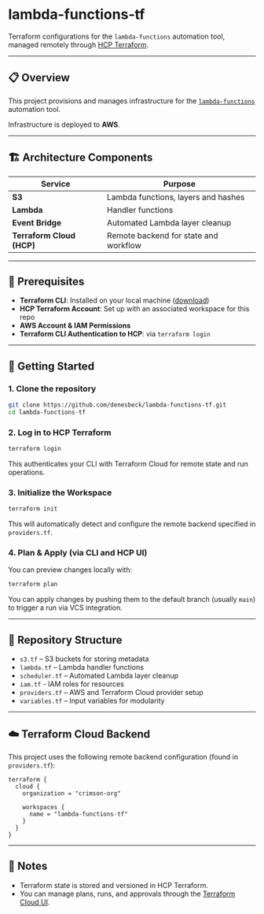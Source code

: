 # lambda-functions-tf

Terraform configurations for the `lambda-functions` automation tool, managed remotely through [HCP Terraform](https://www.hashicorp.com/cloud/terraform).

---

## 📋 Overview

This project provisions and manages infrastructure for the [`lambda-functions`](https://github.com/denesbeck/lambda-functions) automation tool.

Infrastructure is deployed to **AWS**.

---

## 🏗️ Architecture Components

| Service                   | Purpose                               |
| ------------------------- | ------------------------------------- |
| **S3**                    | Lambda functions, layers and hashes   |
| **Lambda**                | Handler functions                     |
| **Event Bridge**          | Automated Lambda layer cleanup        |
| **Terraform Cloud (HCP)** | Remote backend for state and workflow |

---

## 🔧 Prerequisites

- **Terraform CLI**: Installed on your local machine ([download](https://www.terraform.io/downloads))
- **HCP Terraform Account**: Set up with an associated workspace for this repo
- **AWS Account & IAM Permissions**
- **Terraform CLI Authentication to HCP**: via `terraform login`

---

## 🚀 Getting Started

### 1. Clone the repository

```bash
git clone https://github.com/denesbeck/lambda-functions-tf.git
cd lambda-functions-tf
```

### 2. Log in to HCP Terraform

```bash
terraform login
```

This authenticates your CLI with Terraform Cloud for remote state and run operations.

### 3. Initialize the Workspace

```bash
terraform init
```

This will automatically detect and configure the remote backend specified in `providers.tf`.

### 4. Plan & Apply (via CLI and HCP UI)

You can preview changes locally with:

```bash
terraform plan
```

You can apply changes by pushing them to the default branch (usually `main`) to trigger a run via VCS integration.

---

## 📂 Repository Structure

- `s3.tf` – S3 buckets for storing metadata
- `lambda.tf` – Lambda handler functions
- `scheduler.tf` – Automated Lambda layer cleanup
- `iam.tf` - IAM roles for resources
- `providers.tf` – AWS and Terraform Cloud provider setup
- `variables.tf` – Input variables for modularity

---

## ☁️ Terraform Cloud Backend

This project uses the following remote backend configuration (found in `providers.tf`):

```hcl
terraform {
  cloud {
    organization = "crimson-org"

    workspaces {
      name = "lambda-functions-tf"
    }
  }
}
```

---

## 📌 Notes

- Terraform state is stored and versioned in HCP Terraform.
- You can manage plans, runs, and approvals through the [Terraform Cloud UI](https://app.terraform.io).
